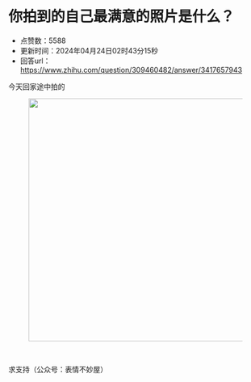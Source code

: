 # 你拍到的自己最满意的照片是什么？
- 点赞数：5588
- 更新时间：2024年04月24日02时43分15秒
- 回答url：https://www.zhihu.com/question/309460482/answer/3417657943
<body>
 <p data-pid="WnHpQ1MS">今天回家途中拍的</p>
 <figure data-size="normal">
  <img src="https://pic1.zhimg.com/50/v2-a920a2b27a190cdf6129c230d05d58c6_720w.jpg?source=1940ef5c" data-rawwidth="480" data-rawheight="480" data-size="normal" data-original-token="v2-b6b7488f7ecffe65caa3da8f9d591ef3" data-default-watermark-src="https://picx.zhimg.com/50/v2-7a9943ce14cd43ff49470089b52f7808_720w.jpg?source=1940ef5c" class="origin_image zh-lightbox-thumb" width="480" data-original="https://picx.zhimg.com/v2-a920a2b27a190cdf6129c230d05d58c6_r.jpg?source=1940ef5c">
 </figure>
 <p class="ztext-empty-paragraph"><br></p>
 <p data-pid="XA2dpWgD">求支持（公众号：表情不妙屋）</p>
</body>